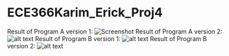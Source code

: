 # ECE366Karim_Erick_Proj4

Result of Program A version 1:
![Screenshot](https://ibb.co/c1ufsA)
Result of Program A version 2:
![alt text](https://ibb.co/eBJjKq)
Result of Program B version 1:
![alt text](https://ibb.co/cmKfsA)
Result of Program B version 2:
![alt text](https://ibb.co/cRfmXA)
